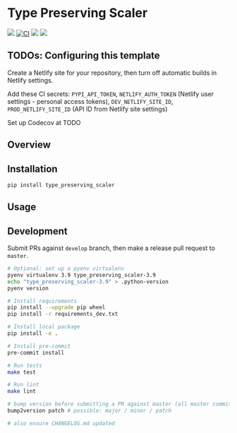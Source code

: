 # Type Preserving Scaler

[![](https://img.shields.io/pypi/v/type_preserving_scaler.svg)](https://pypi.python.org/pypi/type_preserving_scaler)
[![CI](https://github.com/maximz/type-preserving-scaler/actions/workflows/ci.yaml/badge.svg?branch=master)](https://github.com/maximz/type-preserving-scaler/actions/workflows/ci.yaml)
[![](https://img.shields.io/badge/docs-here-blue.svg)](https://type-preserving-scaler.maximz.com)
[![](https://img.shields.io/github/stars/maximz/type-preserving-scaler?style=social)](https://github.com/maximz/type-preserving-scaler)

## TODOs: Configuring this template

Create a Netlify site for your repository, then turn off automatic builds in Netlify settings.

Add these CI secrets: `PYPI_API_TOKEN`, `NETLIFY_AUTH_TOKEN` (Netlify user settings - personal access tokens), `DEV_NETLIFY_SITE_ID`, `PROD_NETLIFY_SITE_ID` (API ID from Netlify site settings)

Set up Codecov at TODO

## Overview

## Installation

```bash
pip install type_preserving_scaler
```

## Usage

## Development

Submit PRs against `develop` branch, then make a release pull request to `master`.

```bash
# Optional: set up a pyenv virtualenv
pyenv virtualenv 3.9 type_preserving_scaler-3.9
echo "type_preserving_scaler-3.9" > .python-version
pyenv version

# Install requirements
pip install --upgrade pip wheel
pip install -r requirements_dev.txt

# Install local package
pip install -e .

# Install pre-commit
pre-commit install

# Run tests
make test

# Run lint
make lint

# bump version before submitting a PR against master (all master commits are deployed)
bump2version patch # possible: major / minor / patch

# also ensure CHANGELOG.md updated
```
